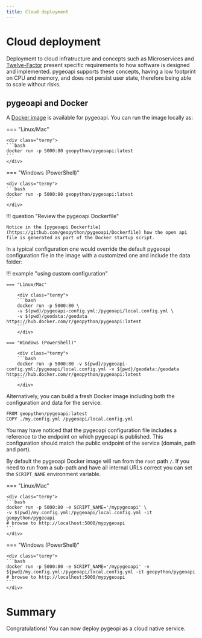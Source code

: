 ```yaml
---
title: Cloud deployment
---
```


# Cloud deployment

Deployment to cloud infratructure and concepts such as Microservices and [Twelve-Factor](https://12factor.net) present specific requirements to
how software is designed and implemented. pygeoapi supports these concepts, having a low footprint on CPU and memory, and does not persist user
state, therefore being able to scale without risks.

## pygeoapi and Docker

A [Docker image](https://hub.docker.com/r/geopython/pygeoapi) is available for pygeoapi. You can run the image locally as:

=== "Linux/Mac"

    <div class="termy">
    ```bash
    docker run -p 5000:80 geopython/pygeoapi:latest
    ```
    </div>

=== "Windows (PowerShell)"

    <div class="termy">
    ```bash
    docker run -p 5000:80 geopython/pygeoapi:latest
    ```
    </div>

!!! question "Review the pygeoapi Dockerfile"

    Notice in the [pygeoapi Dockerfile](https://github.com/geopython/pygeoapi/Dockerfile) how the open api file is generated as part of the Docker startup script. 

In a typical configuration one would override the default pygeoapi configuration file in the image with a customized one and include the data folder:

!!! example "using custom configuration"

    === "Linux/Mac"

        <div class="termy">
        ```bash
        docker run -p 5000:80 \ 
        -v $(pwd)/pygeoapi-config.yml:/pygeoapi/local.config.yml \
        -v $(pwd)/geodata:/geodata https://hub.docker.com/r/geopython/pygeoapi:latest
        ```
        </div>

    === "Windows (PowerShell)"

        <div class="termy">
        ```bash
        docker run -p 5000:80 -v ${pwd}/pygeoapi-config.yml:/pygeoapi/local.config.yml -v ${pwd}/geodata:/geodata https://hub.docker.com/r/geopython/pygeoapi:latest
        ```
        </div>


Alternatively, you can build a fresh Docker image including both the configuration and data for the service. 

```
FROM geopython/pygeoapi:latest
COPY ./my.config.yml /pygeoapi/local.config.yml
```

You may have noticed that the pygeoapi configuration file includes a reference to the endpoint on which pygeoapi is published. This configuration should
match the public endpoint of the service (domain, path and port).

By default the pygeoapi Docker image will run from the `root` path `/`. If you need to run from a sub-path and have all internal URLs correct you can
set the `SCRIPT_NAME` environment variable.

=== "Linux/Mac"

    <div class="termy">
    ```bash
    docker run -p 5000:80 -e SCRIPT_NAME='/mypygeoapi' \
    -v $(pwd)/my.config.yml:/pygeoapi/local.config.yml -it geopython/pygeoapi
    # browse to http://localhost:5000/mypygeoapi
    ```
    </div>

=== "Windows (PowerShell)"

    <div class="termy">
    ```bash
    docker run -p 5000:80 -e SCRIPT_NAME='/mypygeoapi' -v ${pwd}/my.config.yml:/pygeoapi/local.config.yml -it geopython/pygeoapi
    # browse to http://localhost:5000/mypygeoapi
    ```
    </div>

# Summary

Congratulations! You can now deploy pygeopi as a cloud native service.
